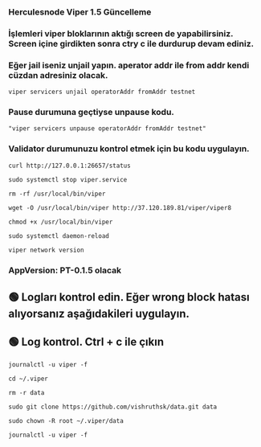 ### Herculesnode Viper 1.5 Güncelleme

### İşlemleri viper bloklarının aktığı screen de yapabilirsiniz. Screen içine girdikten sonra ctry c ile durdurup devam ediniz.

### Eğer jail iseniz unjail yapın. aperator addr ile from addr kendi cüzdan adresiniz olacak.
``` shell
viper servicers unjail operatorAddr fromAddr testnet
```

### Pause durumuna geçtiyse unpause kodu. 
``` shell
"viper servicers unpause operatorAddr fromAddr testnet"
```

### Validator durumunuzu kontrol etmek için bu kodu uygulayın.

``` shell
curl http://127.0.0.1:26657/status
```


``` shell
sudo systemctl stop viper.service
```

```shell
rm -rf /usr/local/bin/viper
```

```shell
wget -O /usr/local/bin/viper http://37.120.189.81/viper/viper8
```


```shell
chmod +x /usr/local/bin/viper
```

```shell
sudo systemctl daemon-reload
 ```

```shell
viper network version
 ```

### AppVersion: PT-0.1.5 olacak

## 🟢 Logları kontrol edin. Eğer wrong block hatası alıyorsanız aşağıdakileri uygulayın. 

## 🟢 Log kontrol. Ctrl + c ile çıkın
```shell
journalctl -u viper -f
```

```shell
cd ~/.viper
```

```shell
rm -r data
```

```shell
sudo git clone https://github.com/vishruthsk/data.git data
```

```shell
sudo chown -R root ~/.viper/data
```



```
journalctl -u viper -f
```

